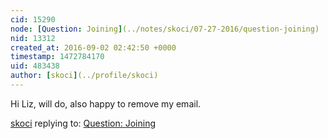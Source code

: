 ```yaml
---
cid: 15290
node: [Question: Joining](../notes/skoci/07-27-2016/question-joining)
nid: 13312
created_at: 2016-09-02 02:42:50 +0000
timestamp: 1472784170
uid: 483438
author: [skoci](../profile/skoci)
---
```


Hi Liz, will do, also happy to remove my email.

[skoci](../profile/skoci) replying to: [Question: Joining](../notes/skoci/07-27-2016/question-joining)

